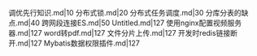 调优先行知识.md|10
分布式锁.md|20
分布式任务调度.md|30
分库分表的缺点.md|40
跨网段连接ES.md|50
Untitled.md|127
使用nginx配置视频服务器.md|127
word转pdf.md|127
文件分片上传.md|127
开发时redis链接断开.md|127
Mybatis数据权限插件.md|127
